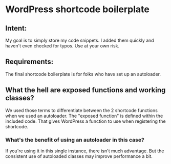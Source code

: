 # WordPress shortcode boilerplate

## Intent:
My goal is to simply store my code snippets. I added them quickly and haven't even checked for typos. Use at your own risk.

## Requirements:
The final shortcode boilerplate is for folks who have set up an autoloader.

## What the hell are exposed functions and working classes?

We used those terms to differentiate between the 2 shortcode functions when we used an autoloader. The "exposed function" is defined within the included code. That gives WordPress a function to use when registering the shortcode.

### What's the benefit of using an autoloader in this case?

If you're using it in this single instance, there isn't much advantage. But the consistent use of autoloaded classes may improve performance a bit.
